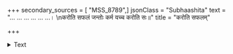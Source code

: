 +++
secondary_sources = [ "MSS_8789",]
jsonClass = "Subhaashita"
text = "... ... ... ... ... ...।  \nकरोति सफलं जन्तोः कर्म यच्च करोति सः॥"
title = "करोति सफलम्"

+++

<details><summary>Text</summary>

... ... ... ... ... ...।  
करोति सफलं जन्तोः कर्म यच्च करोति सः॥
</details>
